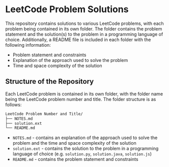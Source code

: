 # LeetCode Problem Solutions

This repository contains solutions to various LeetCode problems, with each problem being contained in its own folder. The folder contains the problem statement and the solution(s) to the problem in a programming language of choice. Additionally, a README file is included in each folder with the following information:

- Problem statement and constraints
- Explanation of the approach used to solve the problem
- Time and space complexity of the solution

## Structure of the Repository

Each LeetCode problem is contained in its own folder, with the folder name being the LeetCode problem number and title. The folder structure is as follows:

```sh
LeetCode Problem Number and Title/
├── NOTES.md
├── solution.ext
└── README.md
```

- `NOTES.md` - contains an explanation of the approach used to solve the problem and the time and space complexity of the solution
- `solution.ext` - contains the solution to the problem in a programming language of choice (e.g. `solution.py`, `solution.java`, `solution.js`)
- `README.md` - contains the problem statement and constraints
